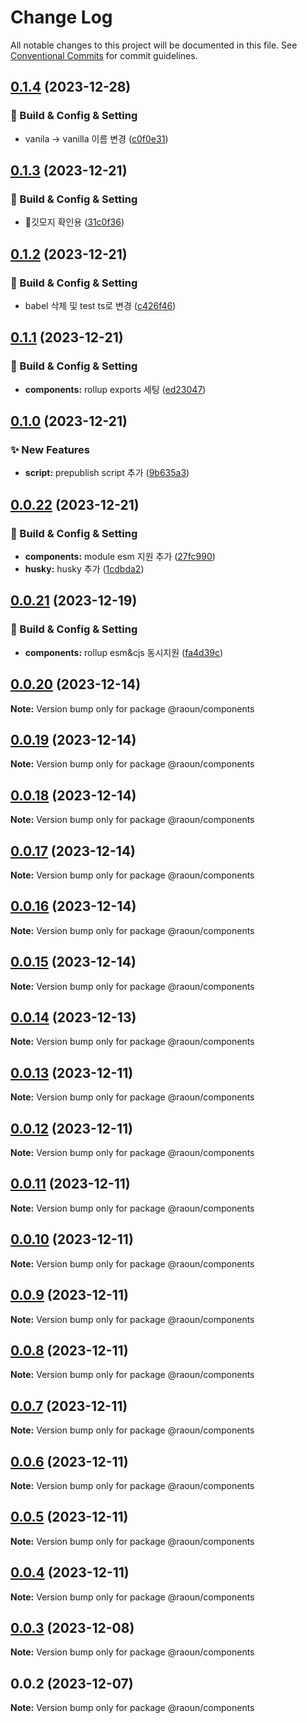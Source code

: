 # Change Log

All notable changes to this project will be documented in this file.
See [Conventional Commits](https://conventionalcommits.org) for commit guidelines.

## [0.1.4](https://github.com/Raoun4136/raoun/compare/@raoun/components@0.1.3...@raoun/components@0.1.4) (2023-12-28)


### 👷 Build & Config & Setting

* vanila -> vanilla 이름 변경 ([c0f0e31](https://github.com/Raoun4136/raoun/commit/c0f0e3105e59a8b74081a282ae263ca453a394f4))



## [0.1.3](https://github.com/Raoun4136/raoun/compare/@raoun/components@0.1.2...@raoun/components@0.1.3) (2023-12-21)


### 👷 Build & Config & Setting

* 👷깃모지 확인용 ([31c0f36](https://github.com/Raoun4136/raoun/commit/31c0f368a537bb860a8429f93a0f1c5275eb1363))



## [0.1.2](https://github.com/Raoun4136/raoun/compare/@raoun/components@0.1.1...@raoun/components@0.1.2) (2023-12-21)


### 👷 Build & Config & Setting

* babel 삭제 및 test ts로 변경 ([c426f46](https://github.com/Raoun4136/raoun/commit/c426f46bf408dba1556af3aacea7ef111c2d0259))



## [0.1.1](https://github.com/Raoun4136/raoun/compare/@raoun/components@0.1.0...@raoun/components@0.1.1) (2023-12-21)


### 👷 Build & Config & Setting

* **components:** rollup exports 세팅 ([ed23047](https://github.com/Raoun4136/raoun/commit/ed23047cf933997b09f68cb393117464fb2026e9))



## [0.1.0](https://github.com/Raoun4136/raoun/compare/@raoun/components@0.0.22...@raoun/components@0.1.0) (2023-12-21)


### ✨ New Features

* **script:** prepublish script 추가 ([9b635a3](https://github.com/Raoun4136/raoun/commit/9b635a3306465c05eb3c7ec13b782acdf0b88ed9))



## [0.0.22](https://github.com/Raoun4136/raoun/compare/@raoun/components@0.0.21...@raoun/components@0.0.22) (2023-12-21)


### 👷 Build & Config & Setting

* **components:** module esm 지원 추가 ([27fc990](https://github.com/Raoun4136/raoun/commit/27fc99096e630242d5828148bb85e33467468a45))
* **husky:** husky 추가 ([1cdbda2](https://github.com/Raoun4136/raoun/commit/1cdbda2788dbb3d53e1fbfe3485b7debb359e18c))



## [0.0.21](https://github.com/Raoun4136/raoun/compare/@raoun/components@0.0.20...@raoun/components@0.0.21) (2023-12-19)


### 👷 Build & Config & Setting

* **components:** rollup esm&cjs 동시지원 ([fa4d39c](https://github.com/Raoun4136/raoun/commit/fa4d39c8a803307148e8493d9789c153454901bc))



## [0.0.20](https://github.com/Raoun4136/raoun/compare/@raoun/components@0.0.19...@raoun/components@0.0.20) (2023-12-14)

**Note:** Version bump only for package @raoun/components





## [0.0.19](https://github.com/Raoun4136/raoun/compare/@raoun/components@0.0.18...@raoun/components@0.0.19) (2023-12-14)

**Note:** Version bump only for package @raoun/components





## [0.0.18](https://github.com/Raoun4136/raoun/compare/@raoun/components@0.0.17...@raoun/components@0.0.18) (2023-12-14)

**Note:** Version bump only for package @raoun/components





## [0.0.17](https://github.com/Raoun4136/raoun/compare/@raoun/components@0.0.16...@raoun/components@0.0.17) (2023-12-14)

**Note:** Version bump only for package @raoun/components





## [0.0.16](https://github.com/Raoun4136/raoun/compare/@raoun/components@0.0.15...@raoun/components@0.0.16) (2023-12-14)

**Note:** Version bump only for package @raoun/components





## [0.0.15](https://github.com/Raoun4136/raoun/compare/@raoun/components@0.0.14...@raoun/components@0.0.15) (2023-12-14)

**Note:** Version bump only for package @raoun/components





## [0.0.14](https://github.com/Raoun4136/raoun/compare/@raoun/components@0.0.13...@raoun/components@0.0.14) (2023-12-13)

**Note:** Version bump only for package @raoun/components





## [0.0.13](https://github.com/Raoun4136/raoun/compare/@raoun/components@0.0.12...@raoun/components@0.0.13) (2023-12-11)

**Note:** Version bump only for package @raoun/components





## [0.0.12](https://github.com/Raoun4136/raoun/compare/@raoun/components@0.0.11...@raoun/components@0.0.12) (2023-12-11)

**Note:** Version bump only for package @raoun/components





## [0.0.11](https://github.com/Raoun4136/raoun/compare/@raoun/components@0.0.10...@raoun/components@0.0.11) (2023-12-11)

**Note:** Version bump only for package @raoun/components





## [0.0.10](https://github.com-raoun4136/Raoun4136/raoun/compare/@raoun/components@0.0.9...@raoun/components@0.0.10) (2023-12-11)

**Note:** Version bump only for package @raoun/components





## [0.0.9](https://github.com-raoun4136/Raoun4136/raoun/compare/@raoun/components@0.0.8...@raoun/components@0.0.9) (2023-12-11)

**Note:** Version bump only for package @raoun/components





## [0.0.8](https://github.com-raoun4136/Raoun4136/raoun/compare/@raoun/components@0.0.7...@raoun/components@0.0.8) (2023-12-11)

**Note:** Version bump only for package @raoun/components





## [0.0.7](https://github.com-raoun4136/Raoun4136/raoun/compare/@raoun/components@0.0.6...@raoun/components@0.0.7) (2023-12-11)

**Note:** Version bump only for package @raoun/components





## [0.0.6](https://github.com-raoun4136/Raoun4136/raoun/compare/@raoun/components@0.0.5...@raoun/components@0.0.6) (2023-12-11)

**Note:** Version bump only for package @raoun/components





## [0.0.5](https://github.com-raoun4136/Raoun4136/raoun/compare/@raoun/components@0.0.4...@raoun/components@0.0.5) (2023-12-11)

**Note:** Version bump only for package @raoun/components





## [0.0.4](https://github.com-raoun4136/Raoun4136/raoun/compare/@raoun/components@0.0.3...@raoun/components@0.0.4) (2023-12-11)

**Note:** Version bump only for package @raoun/components





## [0.0.3](https://github.com-raoun4136/Raoun4136/raoun/compare/@raoun/components@0.0.2...@raoun/components@0.0.3) (2023-12-08)

**Note:** Version bump only for package @raoun/components





## 0.0.2 (2023-12-07)

**Note:** Version bump only for package @raoun/components
